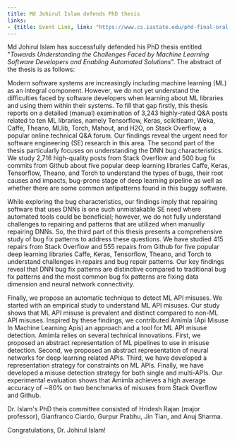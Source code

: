```yaml
---
title: Md Johirul Islam defends PhD thesis
links:
- {title: Event Link, link: "https://www.cs.iastate.edu/phd-final-oral-exam-johirul-islam-virtual-10a" }
---
```




Md Johirul Islam has successfully defended his PhD thesis entitled 
"*Towards Understanding the Challenges Faced by Machine Learning Software Developers and Enabling Automated Solutions*".
The abstract of the thesis is as follows:

Modern software systems are increasingly including machine learning (ML) as an integral component. However, we do not yet understand the difficulties faced by software developers when learning about ML libraries and using them within their systems. To fill that gap firstly, this thesis reports on a detailed (manual) examination of 3,243 highly-rated Q&A posts related to ten ML libraries, namely Tensorflow, Keras, scikitlearn, Weka, Caffe, Theano, MLlib, Torch, Mahout, and H2O, on Stack Overflow, a popular online technical Q&A forum. Our findings reveal the urgent need for software engineering (SE) research in this area. The second part of the thesis particularly focuses on understanding the DNN bug characteristics. We study 2,716 high-quality posts from Stack Overflow and 500 bug fix commits from Github about five popular  deep learning libraries Caffe, Keras, Tensorflow, Theano, and Torch to understand the types of bugs, their root causes and impacts, bug-prone stage of deep learning pipeline as well as whether there are some common antipatterns found in this buggy software.

While exploring the bug characteristics, our findings imply that repairing software that uses DNNs is one such unmistakable SE need where automated tools could be beneficial; however, we do not fully understand challenges to repairing and patterns that are utilized when manually repairing DNNs. So, the third part of this thesis presents a comprehensive study of bug fix patterns to address these questions. We have studied 415 repairs from Stack Overflow and 555 repairs from Github for five popular deep learning libraries Caffe, Keras, Tensorflow, Theano, and Torch to understand challenges in repairs and bug repair patterns. Our key findings reveal that DNN bug fix patterns are distinctive compared to traditional bug fix patterns and the most common bug fix patterns are fixing data dimension and neural network connectivity.

Finally, we propose an automatic technique to detect ML API misuses. We started with an empirical study to understand ML API misuses. Our study shows that ML API misuse is prevalent and distinct compared to non-ML API misuses. Inspired by these findings, we contributed Amimla (Api Misuse In Machine Learning Apis) an approach and a tool for ML API misuse detection. Amimla relies on several technical innovations. First, we proposed an abstract representation of ML pipelines to use in misuse detection. Second, we proposed an abstract representation of neural networks for deep learning related APIs. Third, we have developed a representation strategy for constraints on ML APIs. Finally, we have developed a misuse detection strategy for both single and multi-APIs. Our experimental evaluation shows that Amimla achieves a high average accuracy of ∼80% on two benchmarks of misuses from Stack Overflow and Github. 

Dr. Islam's PhD theis committee consisted of Hridesh Rajan (major professor), Gianfranco Ciardo, Gurpur Prabhu, Jin Tian, and Anuj Sharma.

Congratulations, Dr. Johirul Islam!


